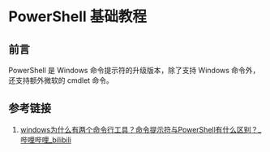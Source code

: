 # PowerShell 基础教程

## 前言

PowerShell 是 Windows 命令提示符的升级版本，除了支持 Windows 命令外，还支持额外微软的 cmdlet 命令。



## 参考链接

1. [windows为什么有两个命令行工具？命令提示符与PowerShell有什么区别？\_哔哩哔哩\_bilibili](https://www.bilibili.com/video/BV1Nx4y147n3/?vd_source=31f9517734e43a6c180d5d1d56a5e162)